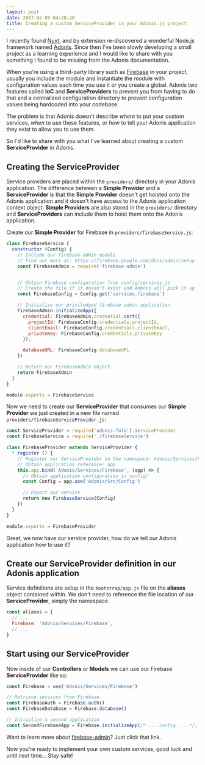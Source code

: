 ```yaml
---
layout: post
date: 2017-02-05 04:28:20
title: Creating a custom ServiceProvider in your Adonis.js project
---
```


I recently found [Nuxt][0], and by extension re-discovered a wonderful Node.js framework named [Adonis][1]. Since then 
I've been slowly developing a small project as a learning experience and I would like to share with you something I found to be 
missing from the Adonis documentation.

When you're using a third-party library such as [Firebase][2] in your project, usually you include the module and instantiate 
the module with configuration values each time you use it or you create a global. Adonis two features called **IoC** 
and **ServiceProviders** to prevent you from having to do that and a centralized configuration directory to prevent configuration 
values being hardcoded into your codebase. 

The problem is that Adonis doesn't describe _where_ to put your custom services, _when_ to use these features, 
or _how_ to tell your Adonis application they exist to allow you to use them.

So I'd like to share with you what I've learned about creating a custom **ServiceProvider** in Adonis.

## Creating the **ServiceProvider** 

Service providers are placed within the `providers/` directory in your Adonis application. The difference between a **Simple Provider** 
and a **ServiceProvider** is that the **Simple Provider** doesn't get hoisted onto the Adonis application and it doesn't have access 
to the Adonis application context object. **Simple Providers** are also stored in the `providers/` directory and **ServiceProviders** 
can include them to hoist them onto the Adonis application.

Create our **Simple Provider** for Firebase in `providers/firebaseService.js`:

```js
class FirebaseService {
  constructor (Config) {
    // Include our firebase-admin module
    // Find out more at: https://firebase.google.com/docs/admin/setup
    const FirebaseAdmin = require('firebase-admin')


    // Obtain Firebase configuration from config/services.js
    // Create the file if it doesn't exist and Adonis will pick it up
    const FirebaseConfig = Config.get('services.firebase') 

    // Initialize our priviledged firebase admin application
    FirebaseAdmin.initializeApp({
      credential: FirebaseAdmin.credential.cert({
        projectId: FirebaseConfig.credentials.projectId,
        clientEmail: FirebaseConfig.credentials.clientEmail,
        privateKey: FirebaseConfig.credentials.privateKey
      }),

      databaseURL: FirebaseConfig.databaseURL
    })

    // Return our FirebaseAdmin object
    return FirebaseAdmin
  }
}

module.exports = FirebaseService
```

Now we need to create our **ServiceProvider** that consumes our **Simple Provider** we just created in a new file named 
`providers/firebaseServiceProvider.js`:

```js
const ServiceProvider = require('adonis-fold').ServiceProvider
const FirebaseService = require('./firebaseService')

class FirebaseProvider extends ServiceProvider {
  * register () {
    // Register our ServiceProvider on the namespace: Adonis/Services/Firebase
    // Obtain application reference: app
    this.app.bind('Adonis/Services/Firebase', (app) => {
      // Obtain application configuration in config/
      const Config = app.use('Adonis/Src/Config')

      // Export our service
      return new FirebaseService(Config)
    })
  }
}

module.exports = FirebaseProvider
```

Great, we now have our service provider, how do we tell our Adonis application how to use it?

## Create our **ServiceProvider** definition in our Adonis application

Service definitions are setup in the `bootstrap/app.js` file on the **aliases** object contained within. 
We don't need to reference the file location of our **ServiceProvider**, simply the namespace.

```js
const aliases = {
  // ...
  Firebase: 'Adonis/Services/Firebase',
  // ...
}
```

## Start using our **ServiceProvider**

Now inside of our **Controllers** or **Models** we can use our Firebase **ServiceProvider** like so:

```js
const Firebase = use('Adonis/Services/Firebase')

// Retrieve services from Firebase
const FirebaseAuth = Firebase.auth()
const FirebaseDatabase = Firebase.database()

// Initialize a second application
const SecondFirebaseApp = Firebase.initializeApp(/* ... config ... */, "second")
```

Want to learn more about [firebase-admin][3]? Just click that link.

Now you're ready to implement your own custom services, good luck and until next time... Stay safe!

[0]: https://github.com/nuxt/nuxt.js
[1]: http://adonisjs.com/
[2]: https://firebase.google.com/
[3]: https://firebase.google.com/docs/admin/setup
